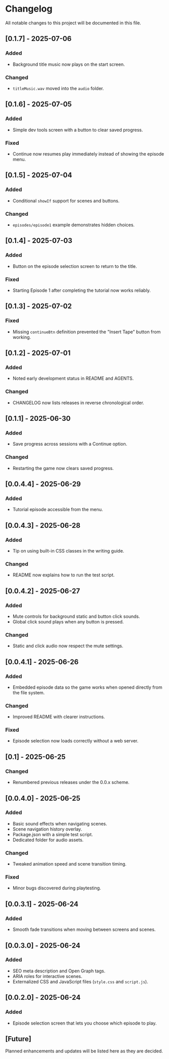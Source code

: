 # Changelog

All notable changes to this project will be documented in this file.
## [0.1.7] - 2025-07-06
### Added
- Background title music now plays on the start screen.
### Changed
- `titleMusic.wav` moved into the `audio` folder.
## [0.1.6] - 2025-07-05
### Added
- Simple dev tools screen with a button to clear saved progress.
### Fixed
- Continue now resumes play immediately instead of showing the episode menu.
## [0.1.5] - 2025-07-04
### Added
- Conditional `showIf` support for scenes and buttons.
### Changed
- `episodes/episode1` example demonstrates hidden choices.
## [0.1.4] - 2025-07-03
### Added
- Button on the episode selection screen to return to the title.
### Fixed
- Starting Episode 1 after completing the tutorial now works reliably.
## [0.1.3] - 2025-07-02
### Fixed
- Missing `continueBtn` definition prevented the "Insert Tape" button from working.
## [0.1.2] - 2025-07-01
### Added
- Noted early development status in README and AGENTS.
### Changed
- CHANGELOG now lists releases in reverse chronological order.

## [0.1.1] - 2025-06-30
### Added
- Save progress across sessions with a Continue option.
### Changed
- Restarting the game now clears saved progress.

## [0.0.4.4] - 2025-06-29
### Added
- Tutorial episode accessible from the menu.

## [0.0.4.3] - 2025-06-28
### Added
- Tip on using built-in CSS classes in the writing guide.
### Changed
- README now explains how to run the test script.

## [0.0.4.2] - 2025-06-27
### Added
- Mute controls for background static and button click sounds.
- Global click sound plays when any button is pressed.
### Changed
- Static and click audio now respect the mute settings.

## [0.0.4.1] - 2025-06-26
### Added
- Embedded episode data so the game works when opened directly from the file system.
### Changed
- Improved README with clearer instructions.
### Fixed
- Episode selection now loads correctly without a web server.

## [0.1] - 2025-06-25
### Changed
- Renumbered previous releases under the 0.0.x scheme.

## [0.0.4.0] - 2025-06-25
### Added
- Basic sound effects when navigating scenes.
- Scene navigation history overlay.
- Package.json with a simple test script.
- Dedicated folder for audio assets.
### Changed
- Tweaked animation speed and scene transition timing.
### Fixed
- Minor bugs discovered during playtesting.

## [0.0.3.1] - 2025-06-24
### Added
- Smooth fade transitions when moving between screens and scenes.

## [0.0.3.0] - 2025-06-24
### Added
- SEO meta description and Open Graph tags.
- ARIA roles for interactive scenes.
- Externalized CSS and JavaScript files (`style.css` and `script.js`).

## [0.0.2.0] - 2025-06-24
### Added
- Episode selection screen that lets you choose which episode to play.

## [Future]
Planned enhancements and updates will be listed here as they are decided.
